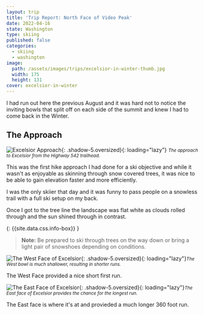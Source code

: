 ```yaml
---
layout: trip
title: 'Trip Report: North Face of Video Peak'
date: 2022-04-16
state: Washington
type: skiing
published: false
categories:
  - skiing
  - washington
image:
  path: /assets/images/trips/excelsior-in-winter-thumb.jpg
  width: 175
  height: 131
cover: excelsior-in-winter
---
```


I had run out here the previous August and it was hard not to notice the
inviting bowls that split off on each side of the summit and knew I had to come
back in the Winter.

## The Approach

![Excelsior Approach](/assets/images/trips/excelsior-in-winter-approach.jpg "Excelsior approach"){: .shadow-5.oversized}{: loading="lazy"} <small><i>The approach to Excelsior from the Highway 542 trailhead.</i></small>

This was the first hike approach I had done for a ski objective and while it
wasn't as enjoyable as skinning through snow covered trees, it was nice to be
able to gain elevation faster and more efficiently.

I was the only skiier that day and it was funny to pass people on a snowless
trail with a full ski setup on my back.

Once I got to the tree line the landscape was flat white as clouds rolled
through and the sun shined through in contrast.

{: {{site.data.css.info-box}} }
> **Note:** Be prepared to ski through trees on the way down or bring a light
> pair of snowshoes depending on conditions.

![The West Face of Excelsior](/assets/images/trips/excelsior-in-winter-west-face.jpg "The West Face of Excelsior"){: .shadow-5.oversized}{: loading="lazy"}<small><i>The West bowl is much shallower, resulting in shorter runs.</i></small>

The West Face provided a nice short first run.

![The East Face of Excelsior](/assets/images/trips/excelsior-in-winter-east-face.jpg "The East Face of Excelsior"){: .shadow-5.oversized}{: loading="lazy"}<small><i>The East face of Excelsior provides the chance for the longest run.</i></small>

The East face is where it's at and provieded a much longer 360 foot run.
